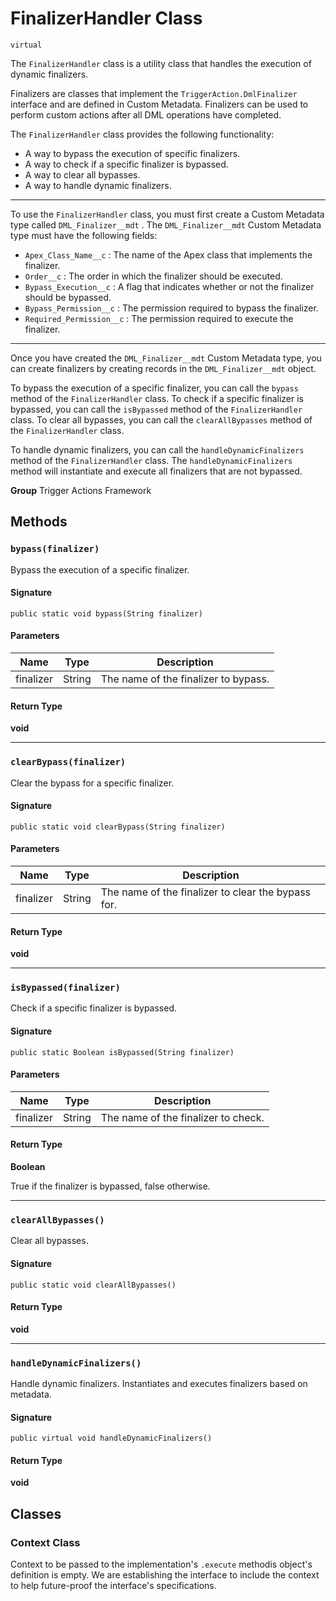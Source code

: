# FinalizerHandler Class

`virtual`

The `FinalizerHandler` class is a utility class that handles the execution of dynamic finalizers.

Finalizers are classes that implement the `TriggerAction.DmlFinalizer` interface and are defined in Custom Metadata.
Finalizers can be used to perform custom actions after all DML operations have completed.

The `FinalizerHandler` class provides the following functionality:

- A way to bypass the execution of specific finalizers.
- A way to check if a specific finalizer is bypassed.
- A way to clear all bypasses.
- A way to handle dynamic finalizers.

---

To use the `FinalizerHandler` class, you must first create a Custom Metadata type called `DML_Finalizer__mdt` .
The `DML_Finalizer__mdt` Custom Metadata type must have the following fields:

- `Apex_Class_Name__c` : The name of the Apex class that implements the finalizer.
- `Order__c` : The order in which the finalizer should be executed.
- `Bypass_Execution__c` : A flag that indicates whether or not the finalizer should be bypassed.
- `Bypass_Permission__c` : The permission required to bypass the finalizer.
- `Required_Permission__c` : The permission required to execute the finalizer.

---

Once you have created the `DML_Finalizer__mdt` Custom Metadata type, you can create finalizers by creating records
in the `DML_Finalizer__mdt` object.

To bypass the execution of a specific finalizer, you can call the `bypass` method of the `FinalizerHandler` class.
To check if a specific finalizer is bypassed, you can call the `isBypassed` method of the `FinalizerHandler` class.
To clear all bypasses, you can call the `clearAllBypasses` method of the `FinalizerHandler` class.

To handle dynamic finalizers, you can call the `handleDynamicFinalizers` method of the `FinalizerHandler` class.
The `handleDynamicFinalizers` method will instantiate and execute all finalizers that are not bypassed.

**Group** Trigger Actions Framework

## Methods

### `bypass(finalizer)`

Bypass the execution of a specific finalizer.

#### Signature

```apex
public static void bypass(String finalizer)
```

#### Parameters

| Name      | Type   | Description                          |
| --------- | ------ | ------------------------------------ |
| finalizer | String | The name of the finalizer to bypass. |

#### Return Type

**void**

---

### `clearBypass(finalizer)`

Clear the bypass for a specific finalizer.

#### Signature

```apex
public static void clearBypass(String finalizer)
```

#### Parameters

| Name      | Type   | Description                                        |
| --------- | ------ | -------------------------------------------------- |
| finalizer | String | The name of the finalizer to clear the bypass for. |

#### Return Type

**void**

---

### `isBypassed(finalizer)`

Check if a specific finalizer is bypassed.

#### Signature

```apex
public static Boolean isBypassed(String finalizer)
```

#### Parameters

| Name      | Type   | Description                         |
| --------- | ------ | ----------------------------------- |
| finalizer | String | The name of the finalizer to check. |

#### Return Type

**Boolean**

True if the finalizer is bypassed, false otherwise.

---

### `clearAllBypasses()`

Clear all bypasses.

#### Signature

```apex
public static void clearAllBypasses()
```

#### Return Type

**void**

---

### `handleDynamicFinalizers()`

Handle dynamic finalizers. Instantiates and executes finalizers based on metadata.

#### Signature

```apex
public virtual void handleDynamicFinalizers()
```

#### Return Type

**void**

## Classes

### Context Class

Context to be passed to the implementation&#x27;s `.execute` methodis object&#x27;s definition is empty. We are establishing the interface
to include the context to help future-proof the interface&#x27;s specifications.
